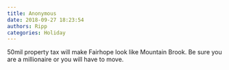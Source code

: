 ```yaml
---
title: Anonymous
date: 2018-09-27 18:23:54
authors: Ripp
categories: Holiday
---
```


 50mil property tax will make Fairhope look like Mountain Brook. Be sure you are a millionaire or you will have to move.